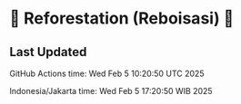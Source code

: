 
# 🌳 Reforestation (Reboisasi) 🌲

## Last Updated

GitHub Actions time: Wed Feb  5 10:20:50 UTC 2025

Indonesia/Jakarta time: Wed Feb  5 17:20:50 WIB 2025
